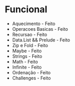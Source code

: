# Funcional
* Aquecimento          -    Feito
* Operacoes Basicas    -    Feito
* Recursao             -    Feito
* Data.List && Prelude -    Feito
* Zip e Fold           -    Feito
* Maybe                -    Feito
* Strings              -    Feito
* Math                 -    Feito
* Infinite             -    Feito
* Ordenação            -    Feito
* Challenges           -    Feito